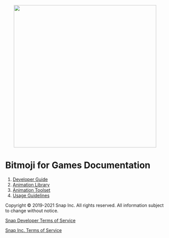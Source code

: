<p align="center">
<img src="Shared/Logo.png" width="450"/>
</p>

# Bitmoji for Games Documentation

1. [Developer Guide](DeveloperGuide/README.md)
1. [Animation Library](AnimationLibrary/README.md)
1. [Animation Toolset](AnimationToolset/README.md)
1. [Usage Guidelines](UsageGuidelines/README.md)

Copyright © 2019-2021 Snap Inc. All rights reserved. All information subject to change without notice.

[Snap Developer Terms of Service](https://www.snap.com/en-US/terms/developer)

[Snap Inc. Terms of Service](https://www.bitmoji.com/support/terms.html)
